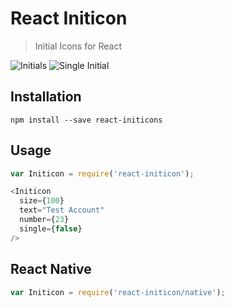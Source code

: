 # React Initicon
> Initial Icons for React

![Initials](https://drive.google.com/open?id=0BwAfqxmTWrIma1dCZ1ZpVHNxRms)
![Single Initial](https://drive.google.com/open?id=0BwAfqxmTWrImTXNuTlNsVlY3eHc)

## Installation
`npm install --save react-initicons`

## Usage
```JavaScript
var Initicon = require('react-initicon');

<Initicon
  size={100}
  text="Test Account"
  number={23}
  single={false}
/>

```

## React Native
```JavaScript
var Initicon = require('react-initicon/native');
```
